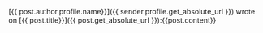 
[{{ post.author.profile.name}}]({{ sender.profile.get_absolute_url }}) wrote on
[{{ post.title}}]({{ post.get_absolute_url }}):{{post.content}}
